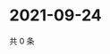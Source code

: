 # 2021-09-24

共 0 条

<!-- BEGIN WEIBO -->
<!-- 最后更新时间 Fri Sep 24 2021 19:11:22 GMT+0800 (China Standard Time) -->

<!-- END WEIBO -->
